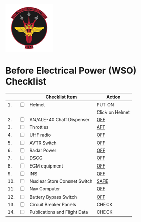 ![JTAF Logo](../../../JTAF/img/Logo.png)

# **Before Electrical Power (WSO) Checklist**

| | | Checklist Item | Action |
|-|-| ---------------| -------|
|1.|  <input type="checkbox">  | Helmet | PUT ON|
||  |  | Click on Helmet|
|2.|  <input type="checkbox">  | AN/ALE-40 Chaff Dispenser | [OFF](../../../cockpit/wso/left_console/center_section.md#anale-40-cockpit-control-unit-ccu)|
|3.|  <input type="checkbox">  | Throttles | [AFT](../../../cockpit/wso/left_console/center_section.md#throttles)|
|4.|  <input type="checkbox">  | UHF radio | [OFF](../../../cockpit/wso/left_console/aft_section.md#communication-control-panel)|
|5.|  <input type="checkbox">  | AVTR Switch | [OFF](../../../cockpit/wso/left_sub_panel.md#gun-camera-switch)|
|6.|  <input type="checkbox">  | Radar Power | [OFF](../../../cockpit/wso/left_console/center_section.md#power-knob)|
|7.|  <input type="checkbox">  | DSCG | [OFF](../../../cockpit/wso/pedestal_group.md#mode-knob)|
|8.|  <input type="checkbox">  | ECM equipment | [OFF](../../../cockpit/wso/right_sub_panel.md#ecm-controls)|
|9.|  <input type="checkbox">  | INS | [OFF](../../../cockpit/wso/right_console/front_section.md#inertial-navigation-control-panel) |
|10.|  <input type="checkbox">  | Nuclear Store Consnet Switch | [SAFE](../../../cockpit/wso/right_console/center_section.md#nuclear-stores-consent-switch)|
|11.|  <input type="checkbox">  | Nav Computer | [OFF](../../../cockpit/wso/right_console/aft_section.md#function-selector-knob)|
|12.|  <input type="checkbox">  | Battery Bypass Switch | [OFF](../../../cockpit/wso/right_console/wall.md#battery-bypass)|
|13.|  <input type="checkbox">  | Circuit Breaker Panels | CHECK|
|14.|  <input type="checkbox">  | Publications and Flight Data | CHECK|